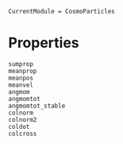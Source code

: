 ```@meta
CurrentModule = CosmoParticles
```

# Properties

```@docs
sumprop
meanprop
meanpos
meanvel
angmom
angmomtot
angmomtot_stable
colnorm
colnorm2
coldot
colcross
```

